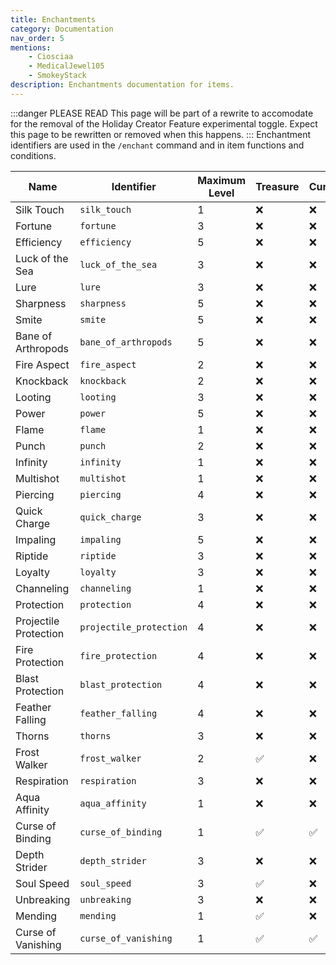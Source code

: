 ```yaml
---
title: Enchantments
category: Documentation
nav_order: 5
mentions:
    - Ciosciaa
    - MedicalJewel105
    - SmokeyStack
description: Enchantments documentation for items.
---
```


:::danger PLEASE READ
This page will be part of a rewrite to accomodate for the removal of the Holiday Creator Feature experimental toggle. Expect this page to be rewritten or removed when this happens.
:::
Enchantment identifiers are used in the `/enchant` command and in item functions and conditions.

| Name                  | Identifier              | Maximum Level | Treasure | Curse |
|-----------------------|-------------------------|---------------|----------|-------|
| Silk Touch            | `silk_touch`            | 1             | ❌        | ❌     |
| Fortune               | `fortune`               | 3             | ❌        | ❌     |
| Efficiency            | `efficiency`            | 5             | ❌        | ❌     |
| Luck of the Sea       | `luck_of_the_sea`       | 3             | ❌        | ❌     |
| Lure                  | `lure`                  | 3             | ❌        | ❌     |
| Sharpness             | `sharpness`             | 5             | ❌        | ❌     |
| Smite                 | `smite`                 | 5             | ❌        | ❌     |
| Bane of Arthropods    | `bane_of_arthropods`    | 5             | ❌        | ❌     |
| Fire Aspect           | `fire_aspect`           | 2             | ❌        | ❌     |
| Knockback             | `knockback`             | 2             | ❌        | ❌     |
| Looting               | `looting`               | 3             | ❌        | ❌     |
| Power                 | `power`                 | 5             | ❌        | ❌     |
| Flame                 | `flame`                 | 1             | ❌        | ❌     |
| Punch                 | `punch`                 | 2             | ❌        | ❌     |
| Infinity              | `infinity`              | 1             | ❌        | ❌     |
| Multishot             | `multishot`             | 1             | ❌        | ❌     |
| Piercing              | `piercing`              | 4             | ❌        | ❌     |
| Quick Charge          | `quick_charge`          | 3             | ❌        | ❌     |
| Impaling              | `impaling`              | 5             | ❌        | ❌     |
| Riptide               | `riptide`               | 3             | ❌        | ❌     |
| Loyalty               | `loyalty`               | 3             | ❌        | ❌     |
| Channeling            | `channeling`            | 1             | ❌        | ❌     |
| Protection            | `protection`            | 4             | ❌        | ❌     |
| Projectile Protection | `projectile_protection` | 4             | ❌        | ❌     |
| Fire Protection       | `fire_protection`       | 4             | ❌        | ❌     |
| Blast Protection      | `blast_protection`      | 4             | ❌        | ❌     |
| Feather Falling       | `feather_falling`       | 4             | ❌        | ❌     |
| Thorns                | `thorns`                | 3             | ❌        | ❌     |
| Frost Walker          | `frost_walker`          | 2             | ✅        | ❌     |
| Respiration           | `respiration`           | 3             | ❌        | ❌     |
| Aqua Affinity         | `aqua_affinity`         | 1             | ❌        | ❌     |
| Curse of Binding      | `curse_of_binding`      | 1             | ✅        | ✅     |
| Depth Strider         | `depth_strider`         | 3             | ❌        | ❌     |
| Soul Speed            | `soul_speed`            | 3             | ✅        | ❌     |
| Unbreaking            | `unbreaking`            | 3             | ❌        | ❌     |
| Mending               | `mending`               | 1             | ✅        | ❌     |
| Curse of Vanishing    | `curse_of_vanishing`    | 1             | ✅        | ✅     |
